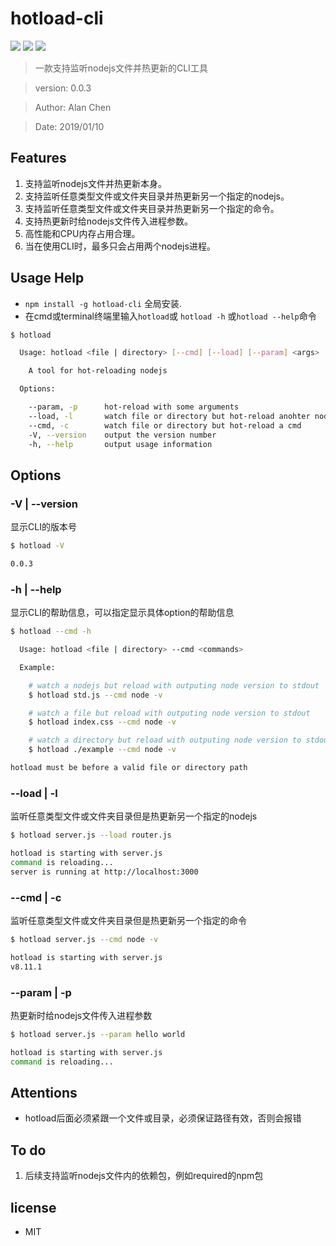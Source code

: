 # hotload-cli

[![](https://img.shields.io/npm/v/hotload-cli.svg)](https://www.npmjs.com/package/hotload-cli)
![](https://img.shields.io/npm/dt/hotload-cli.svg)
![](https://img.shields.io/github/license/alanchenchen/hotload-cli.svg)

> 一款支持监听nodejs文件并热更新的CLI工具

> version:  0.0.3

> Author:  Alan Chen

> Date: 2019/01/10

## Features
1. 支持监听nodejs文件并热更新本身。
2. 支持监听任意类型文件或文件夹目录并热更新另一个指定的nodejs。
3. 支持监听任意类型文件或文件夹目录并热更新另一个指定的命令。
4. 支持热更新时给nodejs文件传入进程参数。
5. 高性能和CPU内存占用合理。
6. 当在使用CLI时，最多只会占用两个nodejs进程。


## Usage Help
* `npm install -g hotload-cli` 全局安装. 
* 在cmd或terminal终端里输入`hotload`或 `hotload -h` 或`hotload --help`命令
``` bash
$ hotload

  Usage: hotload <file | directory> [--cmd] [--load] [--param] <args>

    A tool for hot-reloading nodejs

  Options:

    --param, -p      hot-reload with some arguments
    --load, -l       watch file or directory but hot-reload anohter nodejs
    --cmd, -c        watch file or directory but hot-reload a cmd
    -V, --version    output the version number
    -h, --help       output usage information
```

## Options
### -V | --version 
显示CLI的版本号
``` bash
$ hotload -V

0.0.3
```

### -h | --help 
显示CLI的帮助信息，可以指定显示具体option的帮助信息
``` bash
$ hotload --cmd -h

  Usage: hotload <file | directory> --cmd <commands>

  Example:

    # watch a nodejs but reload with outputing node version to stdout
    $ hotload std.js --cmd node -v

    # watch a file but reload with outputing node version to stdout
    $ hotload index.css --cmd node -v

    # watch a directory but reload with outputing node version to stdout
    $ hotload ./example --cmd node -v

hotload must be before a valid file or directory path
```

### --load | -l
监听任意类型文件或文件夹目录但是热更新另一个指定的nodejs
``` bash
$ hotload server.js --load router.js

hotload is starting with server.js
command is reloading...
server is running at http://localhost:3000
```

### --cmd | -c
监听任意类型文件或文件夹目录但是热更新另一个指定的命令
``` bash
$ hotload server.js --cmd node -v

hotload is starting with server.js
v8.11.1
```

### --param | -p
热更新时给nodejs文件传入进程参数
``` bash
$ hotload server.js --param hello world

hotload is starting with server.js
command is reloading...
```

## Attentions
* hotload后面必须紧跟一个文件或目录，必须保证路径有效，否则会报错

## To do
1. 后续支持监听nodejs文件内的依赖包，例如required的npm包

## license
* MIT

